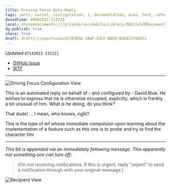 ```yaml
---
title: Driving Focus Auto-Reply
tags: jorts, social, configuration, i, documentation, auto, test, reference
davodtime: 09082022-113733
local: shareddocuments:///private/var/mobile/Library/Mobile%20Documents/iCloud~md~obsidian/Documents/OBSHIDDIAN/drafts/52783B5A-7A4F-43CF-B0ED-B36823F881F2.md
dg-publish: true
share: true
draft: drafts://open?uuid=52783B5A-7A4F-43CF-B0ED-B36823F881F2
---
```

 Updated `07142022-231221`

- [GitHub Issue](https://github.com/extratone/i/issues/220)
- [WTF](https://davidblue.wtf/drafts/52783B5A-7A4F-43CF-B0ED-B36823F881F2.html)
---

![Driving Focus Configuration View](https://i.snap.as/GfPM1Zeb.png)

This is an automated reply on behalf of - and configured by - David Blue. He wishes to express that he is otherwise occupied, explicitly, which is frankly a bit unusual of him. What *is* he doing, do you think? 

That dude! ... I mean, who knows, right? 

This is the type of mf whose immediate compulsion upon learning about the implementation of a feature such as this one is to probe and try to find the character limi

---

*This bit is appended via an immediately following message. This apparently not something one can turn off*:

> (I’m not receiving notifications. If this is urgent, reply “urgent” to send a notification through with your original message.)


![Recipient View](https://i.snap.as/AMlyBWKC.png)